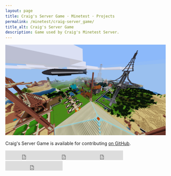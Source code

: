 ```yaml
---
layout: page
title: Craig's Server Game · Minetest · Projects
permalink: /minetest/craig-server_game/
title_alt: Craig's Server Game
description: Game used by Craig's Minetest Server.
---
```


![Craig's Server Game Screenshot](/assets/img/minetest-craig-server_game-screenshot.jpg)

Craig's Server Game is available for contributing [on GitHub](https://github.com/davisonio/craig-server_game).

<iframe src="https://ghbtns.com/github-btn.html?user=davisonio&repo=craig-server_game&type=watch&count=true&size=large&v=2" frameborder="0" scrolling="0" width="130px" height="30px"></iframe><iframe src="https://ghbtns.com/github-btn.html?user=davisonio&repo=craig-server_game&type=star&count=true&size=large" frameborder="0" scrolling="0" width="120px" height="30px"></iframe><iframe src="https://ghbtns.com/github-btn.html?user=davisonio&repo=craig-server_game&type=fork&count=true&size=large" frameborder="0" scrolling="0" width="120px" height="30px"></iframe><iframe src="https://ghbtns.com/github-btn.html?user=davisonio&type=follow&count=true&size=large" frameborder="0" scrolling="0" width="180px" height="30px"></iframe>
